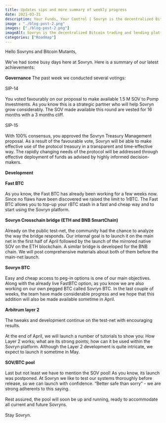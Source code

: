 ```yaml
---
title: Updates sips and more summary of weekly progress
date: 2021-03-31
description: Your Funds, Your Control | Sovryn is the decentralized Bitcoin trading and lending platform"
image : "./blog-post-2.png"
images: ["./blog-post-2.png"]
imageAlt: Sovryn is the decentralized Bitcoin trading and lending platform.
categories: ["Roadmap"]
---
```


Hello Sovryns and Bitcoin Mutants,
<br />
<br />
We’ve had some busy days here at Sovryn. Here is a summary of our latest achievements:
<br />
<br />
**Governance**
The past week we conducted several votings:
<br />
<br />
SIP-14
<br />
<br />
You voted favourably on our proposal to make available 1.5 M SOV to Pomp Investments. As you know this is a strategic partner who will help Sovryn grow considerably. The SOV made available this round are vested for 16 months with a 3 months cliff.
<br />
<br />
SIP-15
<br />
<br />
With 100% consensus, you approved the Sovryn Treasury Management proposal. As a result of the favourable vote, Sovryn will be able to make effective use of the protocol treasury in a transparent and time-effective way. The rapidly changing needs of the protocol will be addressed through effective deployment of funds as advised by highly informed decision-makers.
<br />
<br />
**Development**
<br />
<br />
**Fast BTC**
<br />
<br />
As you know, the Fast BTC has already been working for a few weeks now. Since no flaws have been discovered we raised the limit to 1rBTC. The Fast BTC allows you to top-up your rBTC stash in a fast and cheap way and to start using the Sovryn platform.
<br />
<br />
**Sovryn Crosschain bridge (ETH and BNB SmartChain)**
<br />
<br />
Already on the public test-net, the community had the chance to analyze the way the bridge responds. Our internal goal is to launch it on the main net in the first half of April followed by the launch of the mirrored native SOV on the ETH blockchain. A similar bridge is developed for the BNB chain. We will post comprehensive materials about both of them before the main-net launch.
<br />
<br />
**Sovryn BTC**
<br />
<br />
Easy and cheap access to peg-in options is one of our main objectives. Along with the already live FastBTC option, as you know we are also working on our own pegged BTC called Sovryn BTC. In the last couple of weeks, the team have made considerable progress and we hope that this addition will also be made available sometime in April.
<br />
<br />
**Arbitrum layer 2**
<br />
<br />
The tweaks and development continue on the test-net with encouraging results.
<br />
<br />
At the end of April, we will launch a number of tutorials to show you: How Layer 2 works; what are its strong points; how can it be used within the Sovryn platform. Although the Layer 2 development is quite intricate, we expect to launch it sometime in May.
<br />
<br />
**SOV/BTC pool**
<br />
<br />
Last but not least we have to mention the SOV pool! As you know, its launch was postponed. At Sovryn we like to test our systems thoroughly before release, so we can launch with confidence. “Better safe than sorry” - we are strong adherents to this saying.
<br />
<br />
Rest assured, the pool will soon be up and running, ready to accommodate all current and future Sovryns.
<br />
<br />
Stay Sovryn.